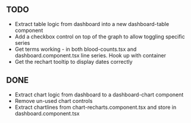 ## TODO

- Extract table logic from dashboard into a new dashboard-table component
- Add a checkbox control on top of the graph to allow toggling specific series
- Get terms working - in both blood-counts.tsx and dashboard.component.tsx line series. Hook up with container
- Get the rechart tooltip to display dates correctly

## DONE

- Extract chart logic from dashboard to a dashboard-chart component
- Remove un-used chart controls
- Extract chartlines from chart-recharts.component.tsx and store in dashboard.component.tsx
